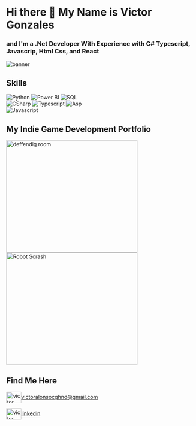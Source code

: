 # Hi there 👋 My Name is Victor Gonzales
### and I'm a .Net Developer With Experience with C# Typescript, Javascrip, Html Css, and React
<img src="https://github.com/VictorGonTec/FotosGithub/blob/main/githubImages/imagenProfile3.png" alt="banner" />

## Skills

![Python](https://img.shields.io/badge/Py-Python-yellow)
![Power BI](https://img.shields.io/badge/BI-PowerBI-yellow)
![SQL](https://img.shields.io/badge/SQL-Server-42a4f5)\
![CSharp](https://img.shields.io/badge/C%23-CSharp-512BD4) ![Typescript](https://img.shields.io/badge/TS-Typescript-blue) ![Asp](https://img.shields.io/badge/.NET-Asp.Net-512BD4)  
![Javascript](https://img.shields.io/badge/JS-Javascript-yellow)

## My Indie Game Development Portfolio
[<img src="https://github.com/VictorGonTec/FotosGithub/blob/main/githubImages/imagen2.png" alt="deffendig room" width="350" height="300"/>](https://cgontec.itch.io/deffendingroom)
[<img src="https://github.com/VictorGonTec/FotosGithub/blob/main/githubImages/robotScrashP1.png" alt="Robot Scrash" width="350" height="300"/>](https://cgontec.itch.io/robotscrash)

## Find Me Here
<p align="left">
<a href="mailto:victoralonsocghnd@gmail.com " target="_blank"><img align="center" src="https://cdn.jsdelivr.net/npm/simple-icons@3.0.1/icons/gmail.svg" alt="victor gonzales" height="30" width="40" />victoralonsocghnd@gmail.com</a>  
  
<a href="https://www.linkedin.com/in/victorgonzalespro/" target="_blank"><img align="center" src="https://cdn.jsdelivr.net/npm/simple-icons@3.0.1/icons/linkedin.svg" alt="victor gonzales" height="30" width="40" />linkedin</a>
 <p/>

<!--
**VictorGonTec/VictorGonTec** is a ✨ _special_ ✨ repository because its `README.md` (this file) appears on your GitHub profile.

Here are some ideas to get you started:

- 🔭 I’m currently working on ...
- 🌱 I’m currently learning ...
- 👯 I’m looking to collaborate on ...
- 🤔 I’m looking for help with ...
- 💬 Ask me about ...
- 📫 How to reach me: ...
- 😄 Pronouns: ...
- ⚡ Fun fact: ...
-->
